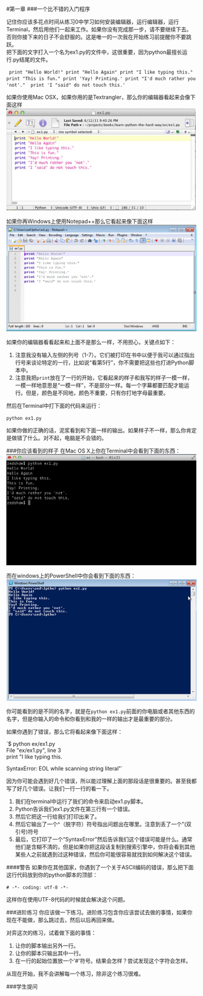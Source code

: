 #第一章
###一个比不错的入门程序

记住你应该多花点时间从练习0中学习如何安装编辑器，运行编辑器，运行Terminal，然后用他们一起来工作。如果你没有完成那一步，请不要继续下去。否则你接下来的日子不会舒服的。这是唯一的一次我在开始练习前提醒你不要跳跃。  
把下面的文字打入一个名为ex1.py的文件中，这很重要，因为python最擅长运行.py结尾的文件。

`￼print "Hello World!"
print "Hello Again"
print "I like typing this."
print "This is fun."
print 'Yay! Printing.'
print "I'd much rather you 'not'." 
print 'I "said" do not touch this.'`

如果你使用Mac OSX，如果你用的是Textrangler，那么你的编辑器看起来会像下面这样  
![](images/1_1.png)  

如果你再Windows上使用Notepad++那么它看起来像下面这样  
![](images/1_2.png)

如果你的编辑器看看起来和上面不是那么一样，不用担心，关键点如下：
1. 注意我没有输入左侧的列号（1-7）。它们被打印在书中以便于我可以通过指出行号来谈论特定的一行，比如说“看第5行”，你不需要把这些也打进Python脚本中。
2. 注意我把`print`放在了一行的开始，它看起来的样子和我写的样子一模一样，一模一样地意思是“一模一样”，不是部分一样。每一个字幕都要匹配才能运行。但是，颜色是不同地，颜色不重要，只有你打地字母最重要。

然后在Terminal中打下面的代码来运行：

`python ex1.py`

如果你做的正确的话，泥浆看到和下面一样的输出。如果样子不一样，那么你肯定是做错了什么。对不起，电脑是不会错的。

###你应该看到的样子
在Mac OS X上你在Terminal中会看到下面的东西：
![](images/1_3.png)

而在windows上的PowerShell中你会看到下面的东西：
![](images/1_4.png)

你可能看到的是不同的名字，就是在`python ex1.py`前面的你电脑或者其他东西的名字，但是你输入的命令和你看到和我的一样的输出才是最重要的部分。  

如果你遇到了错误，那么它将看起来像下面这样：

`$ python ex/ex1.py  
File "ex/ex1.py", line 3  
  print "I like typing this.
  
  SyntaxError: EOL while scanning string literal"`
  
 因为你可能会遇到好几个错误，所以能过理解上面的那段话是很重要的。甚至我都写了好几个错误。让我们一行一行的看一下。
 
 1. 我们在terminal中运行了我们的命令来启动ex1.py脚本。
 2. Python告诉我们ex1.py文件在第三行有一个错误。
 3. 然后它把这一行给我们打印出来了。
 4. 然后它输出了一个^（脱字符）符号指出问题出在哪里。注意到丢了一个"(双引号)符号
 5. 最后，它打印了一个“SyntaxError”然后告诉我们这个错误可能是什么。通常他们是含糊不清的，但是如果你把这段话复制到搜索引擎中，你将会看到其他某些人之前就遇到过这种错误，然后你可能很容易就找到如何解决这个错误。
 
####警告
如果你在其他国家，你遇到了一个关于ASCII编码的错误，那么把下面这行代码放到你的python脚本的顶部：

`# -*- coding: utf-8 -*-`

这样你在使用UTF-8代码的时候就会解决这个问题。

###进阶练习
你应该做一下练习。进阶练习包含你应该尝试去做的事情，如果你现在不能做，那么跳过去，然后以后再回来做。

对弈这次的练习，试着做下面的事情：
1. 让你的脚本输出另外一行。
2. 让你的脚本只输出其中一行。
3. 在一行的起始位置放一个'#'符号。结果会怎样？尝试发现这个字符会怎样。

从现在开始，我不会讲解每一个练习，除非这个练习很难。

###学生提问




 